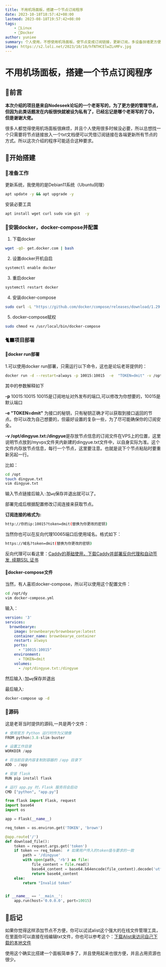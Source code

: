 ```yaml
---
title: 不用机场面板，搭建一个节点订阅程序
date: 2023-10-18T18:57:42+08:00
lastmod: 2023-08-18T19:57:42+08:00
tags: 
    - 🐘Linux
    - 🐋Docker
author: yuniee
summary: 个人使用，不想使用机场面板，使节点变成订阅链接，更新订阅，多设备扶墙更方便。
image: https://s2.loli.net/2023/10/18/hfNTHCElwZLnMFv.jpg
---
```


# 不用机场面板，搭建一个节点订阅程序

## 🦦前言

**本次介绍的项目是来自Nodeseek论坛的一个老哥写的，为了更方便的管理节点，但因为此类话题发在内板很快就被设为私有了，已经忘记是哪个老哥写的了😥，但是谢谢大佬。**

很多人都觉得使用机场面板很麻烦，并且个人使用很多时候没必要，所以总想找一个只需要将节点链接放入一个txt文档便可以凭借订阅链接在各端更新所有节点的方式。所以这次介绍的程序可能适合这种要求。

## 🦛开始搭建

### 🤪准备工作

更新系统，我使用的是Debian11系统（Ubuntu同理）

```bash
apt update -y && apt upgrade -y
```

安装必要工具

```bash
apt install wget curl sudo vim git  -y
```

### 🐋安装docker，docker-compose并配置

1. 下载docker   

```bash
wget -qO- get.docker.com | bash
```

2. 设置docker开机自启

```bash
systemctl enable docker
```

3. 重启docker

```bash
systemctl restart docker
```

4. 安装docker-compose

```bash
sudo curl -L "https://github.com/docker/compose/releases/download/1.29.2/docker-compose-$(uname -s)-$(uname -m)" -o /usr/local/bin/docker-compose
```

5. docker-compose赋权

```bash
sudo chmod +x /usr/local/bin/docker-compose
```

### 🐈‍⬛项目部署

#### 🐐docker run部署

1.可以使用docker run部署，只需运行以下命令，这也是论坛老哥提供的：

```bash
docker run -d --restart=always -p 10015:10015  -e  "TOKEN=dmit" -v /opt/dingyue.txt:/dingyue brownbearye/brownbearye:latest
```

其中的参数解释如下

**-p** 10015:10015 10015是订阅地址对外发布的端口,可以修改为你想要的，10015是默认端口

**-e "TOKEN=dmit"** 为接口的秘钥，只有秘钥正确才可以获取到接口返回的节点。你可以改为自己想要的，但最好设置的复杂一些，为了尽可能确保你的订阅安全。

**-v /opt/dingyue.txt:/dingyue**是存放节点信息的订阅文件在VPS上的位置，这里说明节点放到/myvps文件夹内新建的dingyue.txt文件中，以自身实际为准。这个文件内存放节点信息，每行一个节点，这里要注意。也就是说下个节点粘贴时要重新另起一行。

比如：

```bash
cd /opt
touch dingyue.txt
vim dingyue.txt
```

输入节点链接后输入`:`加`wq`保存并退出就可以了。

部署完成后根据配置修改订阅连接来获取节点。



**订阅连接的格式为:** 

```bash
http://你的ip:10015?token=dmit(替换为你更改的密钥)
```

当然你也可以在反向代理10065端口后使用域名。格式如下：

```bash
https://域名?token=dmit(替换为你更改的密钥)
```

反向代理可以看这里：[Caddy的基础使用，下载Caddy并部署反向代理和自动签发, 续期SSL 证书](https://www.yunieebk.com/2023/07/30/caddy%E7%9A%84%E5%9F%BA%E7%A1%80%E4%BD%BF%E7%94%A8%EF%BC%8C%E4%B8%8B%E8%BD%BDcaddy%E5%B9%B6%E9%83%A8%E7%BD%B2%E5%8F%8D%E5%90%91%E4%BB%A3%E7%90%86%E5%92%8C%E8%87%AA%E5%8A%A8%E7%AD%BE%E5%8F%91-%E7%BB%AD%E6%9C%9Fssl-%E8%AF%81%E4%B9%A6/)

#### 🐢docker-compose文件

当然，有人喜欢docker-compose，所以可以使用这个配置文件：

```bash
cd /opt/dy
vim docker-compose.yml
```

输入：

```yaml
version: '3'
services:
  brownbearye:
    image: brownbearye/brownbearye:latest
    container_name: brownbearye_container
    restart: always
    ports:
      - "10015:10015"
    environment:
      - TOKEN=dmit
    volumes:
      - /opt/dingyue.txt:/dingyue
```

然后输入`:`加`wq`保存并退出

最后输入:

```bash
docker-compose up -d
```

### 🫎源码

这是老哥当时提供的源码,一共是两个文件：

```python
# 使用官方 Python 运行时作为父镜像
FROM python:3.8-slim-buster

# 设置工作目录
WORKDIR /app

# 将当前目录内容复制到容器的 /app 目录下
ADD . /app

# 安装 flask
RUN pip install flask

# 运行 app.py 时，Flask 服务将会启动
CMD ["python", "app.py"]
```

```python
from flask import Flask, request
import base64
import os

app = Flask(__name__)

req_token = os.environ.get('TOKEN', 'brown')

@app.route('/')
def download_file():
    token = request.args.get('token')
    if token == req_token:  # 如果用户传入的token值与要求的一致
        path = '/dingyue'
        with open(path, 'rb') as file:
            file_content = file.read()
            base64_content = base64.b64encode(file_content).decode('utf-8')
            return base64_content
    else:
        return "Invalid token"


if __name__ == '__main__':
    app.run(host='0.0.0.0', port=10015)
```

## 🤠后记

如果你觉得这样添加节点不方便，你可以试试alist这个强大的在线文件管理工具，在里面你可以直接在线编辑txt文件，你也可以参考这个：[下载Alist来访问自己下载的本地文件](https://www.yunieebk.com/2023/08/22/%E9%97%B2%E7%BD%AEvps%E5%88%A9%E7%94%A8%E8%AE%A1%E5%88%92-%E5%88%A9%E7%94%A8docker-compose%E6%90%AD%E5%BB%BA%E4%B8%80%E4%B8%AAqqflac%E9%9F%B3%E4%B9%90%E4%B8%8B%E8%BD%BD%E5%99%A8/#%F0%9F%91%BB%E4%B8%8B%E8%BD%BDalist%E6%9D%A5%E8%AE%BF%E9%97%AE%E8%87%AA%E5%B7%B1%E4%B8%8B%E8%BD%BD%E7%9A%84%E6%9C%AC%E5%9C%B0%E6%96%87%E4%BB%B6)

使用这个确实比搭建一个面板简单多了，并且使用起来也很方便，并且占用资源也很少。
